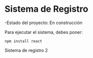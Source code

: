 <h1>
  Sistema de Registro
</h1>

-Estado del proyecto: En construcción

Para ejecutar el sistema, debes poner: 

```npm install react```

Sistema de registro 2
